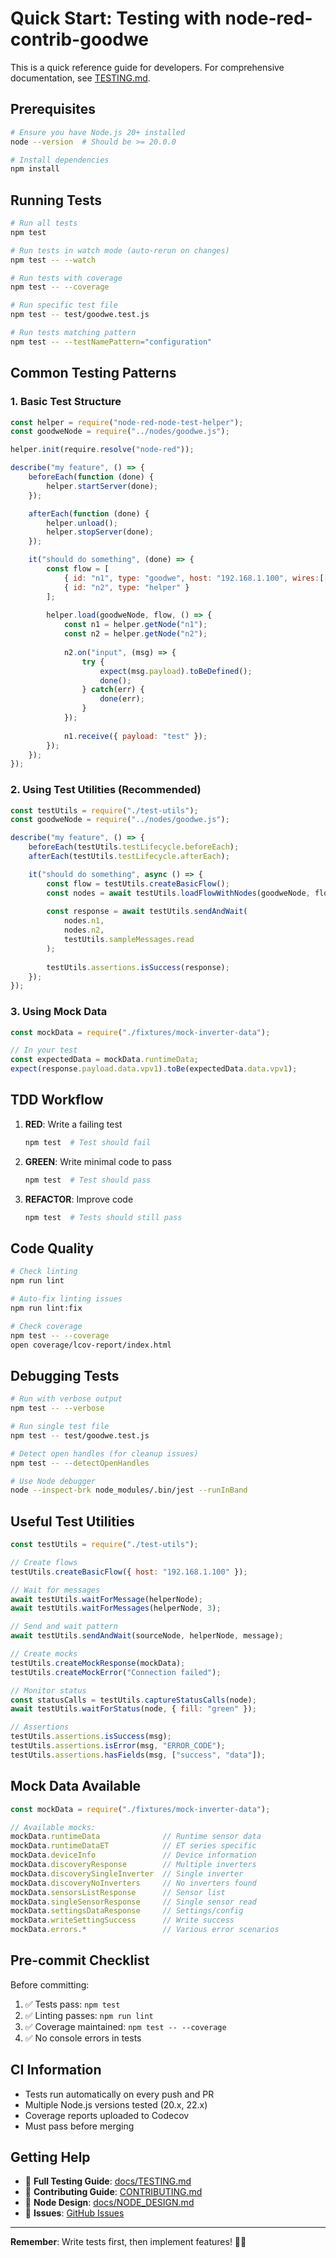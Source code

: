 # Quick Start: Testing with node-red-contrib-goodwe

This is a quick reference guide for developers. For comprehensive documentation, see [TESTING.md](./TESTING.md).

## Prerequisites

```bash
# Ensure you have Node.js 20+ installed
node --version  # Should be >= 20.0.0

# Install dependencies
npm install
```

## Running Tests

```bash
# Run all tests
npm test

# Run tests in watch mode (auto-rerun on changes)
npm test -- --watch

# Run tests with coverage
npm test -- --coverage

# Run specific test file
npm test -- test/goodwe.test.js

# Run tests matching pattern
npm test -- --testNamePattern="configuration"
```

## Common Testing Patterns

### 1. Basic Test Structure

```javascript
const helper = require("node-red-node-test-helper");
const goodweNode = require("../nodes/goodwe.js");

helper.init(require.resolve("node-red"));

describe("my feature", () => {
    beforeEach(function (done) {
        helper.startServer(done);
    });

    afterEach(function (done) {
        helper.unload();
        helper.stopServer(done);
    });

    it("should do something", (done) => {
        const flow = [
            { id: "n1", type: "goodwe", host: "192.168.1.100", wires:[["n2"]] },
            { id: "n2", type: "helper" }
        ];
        
        helper.load(goodweNode, flow, () => {
            const n1 = helper.getNode("n1");
            const n2 = helper.getNode("n2");
            
            n2.on("input", (msg) => {
                try {
                    expect(msg.payload).toBeDefined();
                    done();
                } catch(err) {
                    done(err);
                }
            });
            
            n1.receive({ payload: "test" });
        });
    });
});
```

### 2. Using Test Utilities (Recommended)

```javascript
const testUtils = require("./test-utils");
const goodweNode = require("../nodes/goodwe.js");

describe("my feature", () => {
    beforeEach(testUtils.testLifecycle.beforeEach);
    afterEach(testUtils.testLifecycle.afterEach);

    it("should do something", async () => {
        const flow = testUtils.createBasicFlow();
        const nodes = await testUtils.loadFlowWithNodes(goodweNode, flow);
        
        const response = await testUtils.sendAndWait(
            nodes.n1,
            nodes.n2,
            testUtils.sampleMessages.read
        );
        
        testUtils.assertions.isSuccess(response);
    });
});
```

### 3. Using Mock Data

```javascript
const mockData = require("./fixtures/mock-inverter-data");

// In your test
const expectedData = mockData.runtimeData;
expect(response.payload.data.vpv1).toBe(expectedData.data.vpv1);
```

## TDD Workflow

1. **RED**: Write a failing test
   ```bash
   npm test  # Test should fail
   ```

2. **GREEN**: Write minimal code to pass
   ```bash
   npm test  # Test should pass
   ```

3. **REFACTOR**: Improve code
   ```bash
   npm test  # Tests should still pass
   ```

## Code Quality

```bash
# Check linting
npm run lint

# Auto-fix linting issues
npm run lint:fix

# Check coverage
npm test -- --coverage
open coverage/lcov-report/index.html
```

## Debugging Tests

```bash
# Run with verbose output
npm test -- --verbose

# Run single test file
npm test -- test/goodwe.test.js

# Detect open handles (for cleanup issues)
npm test -- --detectOpenHandles

# Use Node debugger
node --inspect-brk node_modules/.bin/jest --runInBand
```

## Useful Test Utilities

```javascript
const testUtils = require("./test-utils");

// Create flows
testUtils.createBasicFlow({ host: "192.168.1.100" });

// Wait for messages
await testUtils.waitForMessage(helperNode);
await testUtils.waitForMessages(helperNode, 3);

// Send and wait pattern
await testUtils.sendAndWait(sourceNode, helperNode, message);

// Create mocks
testUtils.createMockResponse(mockData);
testUtils.createMockError("Connection failed");

// Monitor status
const statusCalls = testUtils.captureStatusCalls(node);
await testUtils.waitForStatus(node, { fill: "green" });

// Assertions
testUtils.assertions.isSuccess(msg);
testUtils.assertions.isError(msg, "ERROR_CODE");
testUtils.assertions.hasFields(msg, ["success", "data"]);
```

## Mock Data Available

```javascript
const mockData = require("./fixtures/mock-inverter-data");

// Available mocks:
mockData.runtimeData              // Runtime sensor data
mockData.runtimeDataET            // ET series specific
mockData.deviceInfo               // Device information
mockData.discoveryResponse        // Multiple inverters
mockData.discoverySingleInverter  // Single inverter
mockData.discoveryNoInverters     // No inverters found
mockData.sensorsListResponse      // Sensor list
mockData.singleSensorResponse     // Single sensor read
mockData.settingsDataResponse     // Settings/config
mockData.writeSettingSuccess      // Write success
mockData.errors.*                 // Various error scenarios
```

## Pre-commit Checklist

Before committing:

1. ✅ Tests pass: `npm test`
2. ✅ Linting passes: `npm run lint`
3. ✅ Coverage maintained: `npm test -- --coverage`
4. ✅ No console errors in tests

## CI Information

- Tests run automatically on every push and PR
- Multiple Node.js versions tested (20.x, 22.x)
- Coverage reports uploaded to Codecov
- Must pass before merging

## Getting Help

- 📖 **Full Testing Guide**: [docs/TESTING.md](./TESTING.md)
- 📖 **Contributing Guide**: [CONTRIBUTING.md](../CONTRIBUTING.md)
- 📖 **Node Design**: [docs/NODE_DESIGN.md](./NODE_DESIGN.md)
- 💬 **Issues**: [GitHub Issues](https://github.com/pkot/node-red-contrib-goodwe/issues)

---

**Remember**: Write tests first, then implement features! 🧪✨

